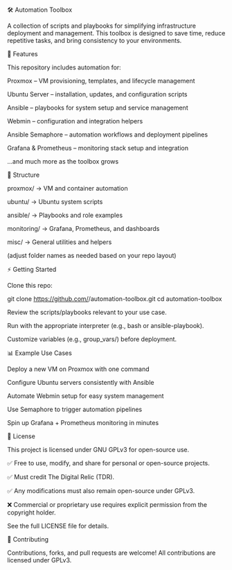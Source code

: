 🛠️ Automation Toolbox

A collection of scripts and playbooks for simplifying infrastructure deployment and management. This toolbox is designed to save time, reduce repetitive tasks, and bring consistency to your environments.

🚀 Features

This repository includes automation for:

Proxmox – VM provisioning, templates, and lifecycle management

Ubuntu Server – installation, updates, and configuration scripts

Ansible – playbooks for system setup and service management

Webmin – configuration and integration helpers

Ansible Semaphore – automation workflows and deployment pipelines

Grafana & Prometheus – monitoring stack setup and integration

…and much more as the toolbox grows

📂 Structure

proxmox/ → VM and container automation

ubuntu/ → Ubuntu system scripts

ansible/ → Playbooks and role examples

monitoring/ → Grafana, Prometheus, and dashboards

misc/ → General utilities and helpers

(adjust folder names as needed based on your repo layout)

⚡ Getting Started

Clone this repo:

git clone https://github.com/<your-username>/automation-toolbox.git
cd automation-toolbox


Review the scripts/playbooks relevant to your use case.

Run with the appropriate interpreter (e.g., bash or ansible-playbook).

Customize variables (e.g., group_vars/) before deployment.

📊 Example Use Cases

Deploy a new VM on Proxmox with one command

Configure Ubuntu servers consistently with Ansible

Automate Webmin setup for easy system management

Use Semaphore to trigger automation pipelines

Spin up Grafana + Prometheus monitoring in minutes

📜 License

This project is licensed under GNU GPLv3 for open-source use.

✅ Free to use, modify, and share for personal or open-source projects.

✅ Must credit The Digital Relic (TDR).

✅ Any modifications must also remain open-source under GPLv3.

❌ Commercial or proprietary use requires explicit permission from the copyright holder.

See the full LICENSE
 file for details.

🤝 Contributing

Contributions, forks, and pull requests are welcome! All contributions are licensed under GPLv3.
